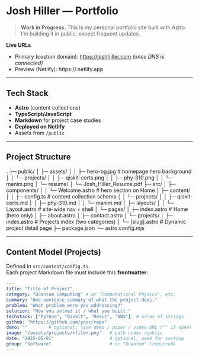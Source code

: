 # Josh Hiller — Portfolio

> **Work in Progress.** This is my personal portfolio site built with Astro. I’m building it in public; expect frequent updates.

**Live URLs**
- Primary (custom domain): https://joshhiller.com *(once DNS is connected)*
- Preview (Netlify): https://<your-site>.netlify.app

---

## Tech Stack

- **Astro** (content collections)
- **TypeScript/JavaScript**
- **Markdown** for project case studies
- **Deployed on Netlify**
- Assets from `/public`

---

## Project Structure

.
├─ public/
│  ├─ assets/
│  │  ├─ hero-bg.jpg               # homepage hero background
│  │  └─ projects/
│  │     ├─ qiskit-certs.png
│  │     ├─ phy-310.png
│  │     └─ manim.png
│  └─ resume/
│     └─ Josh_Hiller_Resume.pdf
├─ src/
│  ├─ components/
│  │  └─ Welcome.astro             # hero section on Home
│  ├─ content/
│  │  ├─ config.ts                 # content collection schema
│  │  └─ projects/
│  │     ├─ qiskit-certs.md
│  │     ├─ phy-310.md
│  │     └─ manim.md
│  ├─ layouts/
│  │  └─ Layout.astro              # site-wide nav + shell
│  └─ pages/
│     ├─ index.astro               # Home (hero only)
│     ├─ about.astro
│     ├─ contact.astro
│     └─ projects/
│        ├─ index.astro            # Projects index (two categories)
│        └─ [slug].astro           # Dynamic project detail page
├─ package.json
└─ astro.config.mjs

---

## Content Model (Projects)

Defined in `src/content/config.ts`.  
Each project Markdown file must include this **frontmatter**:

```yaml
---
title: "Title of Project"
category: "Quantum Computing" # or "Computational Physics", etc.
summary: "One-sentence summary of what the project does."
problem: "What problem were you addressing?"
solution: "How you solved it / what you built."
techstack: ["Python", "Qiskit", "React", "AWS"]  # array of strings
github: "https://github.com/your/repo"
demo: ""        # optional: live demo / paper / video URL ("" if none)
image: "/assets/projects/<file>.png"   # path under /public
date: "2025-05-01"                     # optional, used for sorting
group: "Software"                      # or "Quantum" (required)
---
